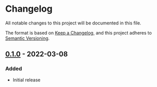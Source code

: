 # Changelog

All notable changes to this project will be documented in this file.

The format is based on [Keep a Changelog](https://keepachangelog.com/en/1.0.0/),
and this project adheres to [Semantic Versioning](https://semver.org/spec/v2.0.0.html).

## [0.1.0](https://github.com/joshbeard/sensu-slack-compact-alert/releases/tag/v0.1.0) - 2022-03-08

### Added

* Initial release
